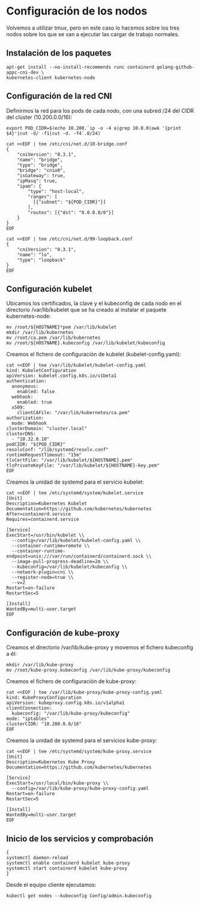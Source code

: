 # Configuración de los nodos

Volvemos a utilizar tmux, pero en este caso lo hacemos sobre los tres
nodos sobre los que se van a ejecutar las cargar de trabajo normales.

## Instalación de los paquetes

```
apt-get install --no-install-recommends runc containerd golang-github-appc-cni-dev \
kubernetes-client kubernetes-node
```

## Configuración de la red CNI

Definirmos la red para los pods de cada nodo, con una subred /24 del
CIDR del clúster (10.200.0.0/16):

```
export POD_CIDR=$(echo 10.200.`ip -o -4 a|grep 10.0.0|awk '{print $4}'|cut -d/ -f1|cut -d. -f4`.0/24)
```

```
cat <<EOF | tee /etc/cni/net.d/10-bridge.conf
{
    "cniVersion": "0.3.1",
    "name": "bridge",
    "type": "bridge",
    "bridge": "cnio0",
    "isGateway": true,
    "ipMasq": true,
    "ipam": {
        "type": "host-local",
        "ranges": [
          [{"subnet": "${POD_CIDR}"}]
        ],
        "routes": [{"dst": "0.0.0.0/0"}]
    }
}
EOF
```

```
cat <<EOF | tee /etc/cni/net.d/99-loopback.conf
{
    "cniVersion": "0.3.1",
    "name": "lo",
    "type": "loopback"
}
EOF
```

## Configuración kubelet

Ubicamos los certificados, la clave y el kubeconfig de cada nodo en el
directorio /var/lib/kubelet que se ha creado al instalar el paquete
kubernetes-node:

```
mv /root/${HOSTNAME}*pem /var/lib/kubelet
mkdir /var/lib/kubernetes
mv /root/ca.pem /var/lib/kubernetes
mv /root/${HOSTNAME}.kubeconfig /var/lib/kubelet/kubeconfig
```

Creamos el fichero de configuración de kubelet (kubelet-config.yaml):

```
cat <<EOF | tee /var/lib/kubelet/kubelet-config.yaml
kind: KubeletConfiguration
apiVersion: kubelet.config.k8s.io/v1beta1
authentication:
  anonymous:
    enabled: false
  webhook:
    enabled: true
  x509:
    clientCAFile: "/var/lib/kubernetes/ca.pem"
authorization:
  mode: Webhook
clusterDomain: "cluster.local"
clusterDNS:
  - "10.32.0.10"
podCIDR: "${POD_CIDR}"
resolvConf: "/lib/systemd/resolv.conf"
runtimeRequestTimeout: "15m"
tlsCertFile: "/var/lib/kubelet/${HOSTNAME}.pem"
tlsPrivateKeyFile: "/var/lib/kubelet/${HOSTNAME}-key.pem"
EOF
```

Creamos la unidad de systemd para el servicio kubelet:

```
cat <<EOF | tee /etc/systemd/system/kubelet.service
[Unit]
Description=Kubernetes Kubelet
Documentation=https://github.com/kubernetes/kubernetes
After=containerd.service
Requires=containerd.service

[Service]
ExecStart=/usr/bin/kubelet \\
  --config=/var/lib/kubelet/kubelet-config.yaml \\
  --container-runtime=remote \\
  --container-runtime-endpoint=unix:///var/run/containerd/containerd.sock \\
  --image-pull-progress-deadline=2m \\
  --kubeconfig=/var/lib/kubelet/kubeconfig \\
  --network-plugin=cni \\
  --register-node=true \\
  --v=2
Restart=on-failure
RestartSec=5

[Install]
WantedBy=multi-user.target
EOF
```

## Configuración de kube-proxy

Creamos el directorio /var/lib/kube-proxy y movemos el fichero
kubeconfig a él:

```
mkdir /var/lib/kube-proxy
mv /root/kube-proxy.kubeconfig /var/lib/kube-proxy/kubeconfig
```

Creamos el fichero de configuración de kube-proxy:

```
cat <<EOF | tee /var/lib/kube-proxy/kube-proxy-config.yaml
kind: KubeProxyConfiguration
apiVersion: kubeproxy.config.k8s.io/v1alpha1
clientConnection:
  kubeconfig: "/var/lib/kube-proxy/kubeconfig"
mode: "iptables"
clusterCIDR: "10.200.0.0/16"
EOF
```

Creamos la unidad de systemd para el servicios kube-proxy:

```
cat <<EOF | tee /etc/systemd/system/kube-proxy.service
[Unit]
Description=Kubernetes Kube Proxy
Documentation=https://github.com/kubernetes/kubernetes

[Service]
ExecStart=/usr/local/bin/kube-proxy \\
  --config=/var/lib/kube-proxy/kube-proxy-config.yaml
Restart=on-failure
RestartSec=5

[Install]
WantedBy=multi-user.target
EOF
```

## Inicio de los servicios y comprobación

```
{
systemctl daemon-reload
systemctl enable containerd kubelet kube-proxy
systemctl start containerd kubelet kube-proxy
}
```

Desde el equipo cliente ejecutamos:

```
kubectl get nodes --kubeconfig Config/admin.kubeconfig
```
